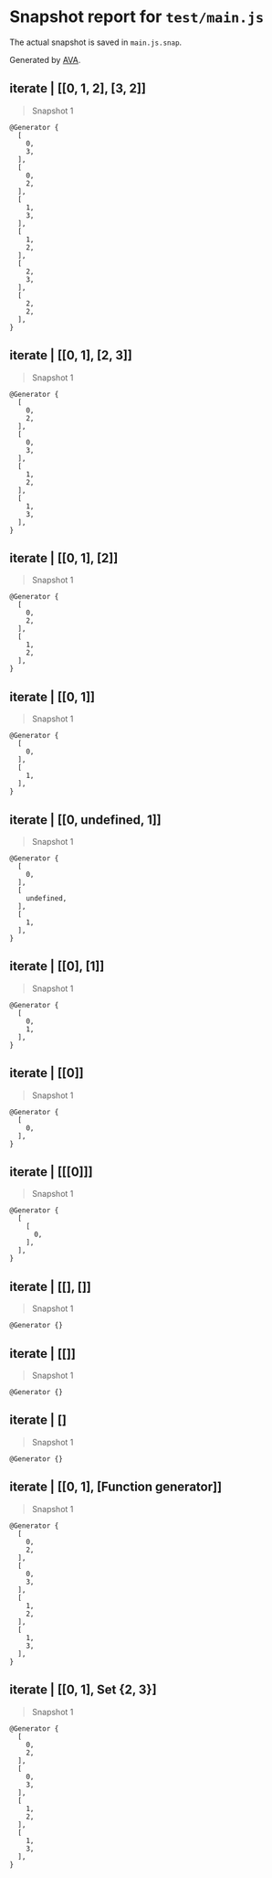# Snapshot report for `test/main.js`

The actual snapshot is saved in `main.js.snap`.

Generated by [AVA](https://ava.li).

## iterate | [[0, 1, 2], [3, 2]]

> Snapshot 1

    @Generator {
      [
        0,
        3,
      ],
      [
        0,
        2,
      ],
      [
        1,
        3,
      ],
      [
        1,
        2,
      ],
      [
        2,
        3,
      ],
      [
        2,
        2,
      ],
    }

## iterate | [[0, 1], [2, 3]]

> Snapshot 1

    @Generator {
      [
        0,
        2,
      ],
      [
        0,
        3,
      ],
      [
        1,
        2,
      ],
      [
        1,
        3,
      ],
    }

## iterate | [[0, 1], [2]]

> Snapshot 1

    @Generator {
      [
        0,
        2,
      ],
      [
        1,
        2,
      ],
    }

## iterate | [[0, 1]]

> Snapshot 1

    @Generator {
      [
        0,
      ],
      [
        1,
      ],
    }

## iterate | [[0, undefined, 1]]

> Snapshot 1

    @Generator {
      [
        0,
      ],
      [
        undefined,
      ],
      [
        1,
      ],
    }

## iterate | [[0], [1]]

> Snapshot 1

    @Generator {
      [
        0,
        1,
      ],
    }

## iterate | [[0]]

> Snapshot 1

    @Generator {
      [
        0,
      ],
    }

## iterate | [[[0]]]

> Snapshot 1

    @Generator {
      [
        [
          0,
        ],
      ],
    }

## iterate | [[], []]

> Snapshot 1

    @Generator {}

## iterate | [[]]

> Snapshot 1

    @Generator {}

## iterate | []

> Snapshot 1

    @Generator {}

## iterate | [[0, 1], [Function generator]]

> Snapshot 1

    @Generator {
      [
        0,
        2,
      ],
      [
        0,
        3,
      ],
      [
        1,
        2,
      ],
      [
        1,
        3,
      ],
    }

## iterate | [[0, 1], Set {2, 3}]

> Snapshot 1

    @Generator {
      [
        0,
        2,
      ],
      [
        0,
        3,
      ],
      [
        1,
        2,
      ],
      [
        1,
        3,
      ],
    }
